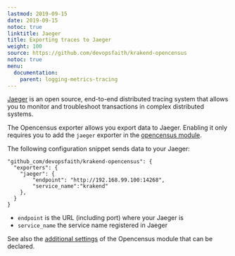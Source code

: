 ```yaml
---
lastmod: 2019-09-15
date: 2019-09-15
notoc: true
linktitle: Jaeger
title: Exporting traces to Jaeger
weight: 100
source: https://github.com/devopsfaith/krakend-opencensus
notoc: true
menu:
  documentation:
    parent: logging-metrics-tracing
---
```

[Jaeger](https://www.jaegertracing.io/) is an open source, end-to-end distributed tracing system that allows you to monitor and troubleshoot transactions in complex distributed systems.

The Opencensus exporter allows you export data to Jaeger. Enabling it only requires you to add the `jaeger` exporter in the [opencensus module](/docs/logging-metrics-tracing/opencensus/).

The following configuration snippet sends data to your Jaeger:

	"github_com/devopsfaith/krakend-opencensus": {
      "exporters": {
        "jaeger": {
			"endpoint": "http://192.168.99.100:14268",
            "service_name":"krakend"
		},
	  }
	}

- `endpoint` is the URL (including port) where your Jaeger is
- `service_name` the service name registered in Jaeger


See also the [additional settings](/docs/logging-metrics-tracing/opencensus/) of the Opencensus module that can be declared.
